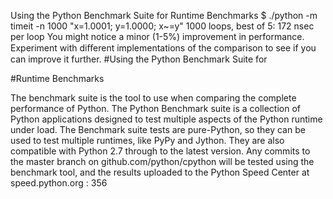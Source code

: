 Using the Python Benchmark Suite for Runtime Benchmarks $ ./python -m timeit -n 1000 "x=1.0001; y=1.0000; x~=y" 1000 loops, best of 5: 172 nsec per loop You might notice a minor (1-5%) improvement in performance. Experiment with diﬀerent implementations of the comparison to see if you can improve it further. 
#Using the Python Benchmark Suite for 

 
#Runtime Benchmarks 

 The benchmark suite is the tool to use when comparing the complete performance of Python. The Python Benchmark suite is a collection of Python applications designed to test multiple aspects of the Python runtime under load. The Benchmark suite tests are pure-Python, so they can be used to test multiple runtimes, like PyPy and Jython. They are also compatible with Python 2.7 through to the latest version. Any commits to the master branch on  github.com/python/cpython will be tested using the benchmark tool, and the results uploaded to the  Python Speed Center at speed.python.org : 356